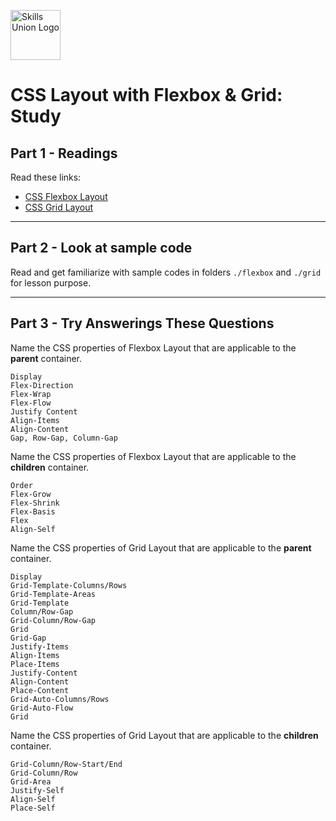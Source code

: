 [<img src="assets/images/su-logo.png" alt="Skills Union Logo" height="80px" />](https://www.skillsunion.com/)

# CSS Layout with Flexbox & Grid: Study

## Part 1 - Readings

Read these links:

- [CSS Flexbox Layout](https://css-tricks.com/snippets/css/a-guide-to-flexbox/)
- [CSS Grid Layout](https://css-tricks.com/snippets/css/complete-guide-grid/)

---

## Part 2 - Look at sample code

Read and get familiarize with sample codes in folders `./flexbox` and `./grid` for lesson purpose.

---

## Part 3 - Try Answerings These Questions

Name the CSS properties of Flexbox Layout that are applicable to the **parent** container.

```
Display
Flex-Direction
Flex-Wrap
Flex-Flow
Justify Content
Align-Items
Align-Content
Gap, Row-Gap, Column-Gap

```

Name the CSS properties of Flexbox Layout that are applicable to the **children** container.

```
Order
Flex-Grow
Flex-Shrink
Flex-Basis
Flex
Align-Self
```

Name the CSS properties of Grid Layout that are applicable to the **parent** container.

```
Display
Grid-Template-Columns/Rows
Grid-Template-Areas
Grid-Template
Column/Row-Gap
Grid-Column/Row-Gap
Grid
Grid-Gap
Justify-Items
Align-Items
Place-Items
Justify-Content
Align-Content
Place-Content
Grid-Auto-Columns/Rows
Grid-Auto-Flow
Grid
```

Name the CSS properties of Grid Layout that are applicable to the **children** container.

```
Grid-Column/Row-Start/End
Grid-Column/Row
Grid-Area
Justify-Self
Align-Self
Place-Self

```
